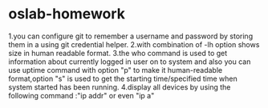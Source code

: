 # oslab-homework
1.you can configure git to remember a username and password by storing them in a using git credential helper.
2.with combination of -lh option shows size in human readable format.
3.the who command is used to get information about currently logged in user on to system
and also you can use uptime command with option "p" to make it human-readable format,option "s" is used to get the starting time/specified time when system started has been running.
4.display all devices by using the following command :"ip addr" or even "ip a"
